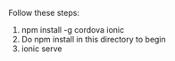 Follow these steps:

1. npm install -g cordova ionic
2. Do npm install in this directory to begin
3. ionic serve 
